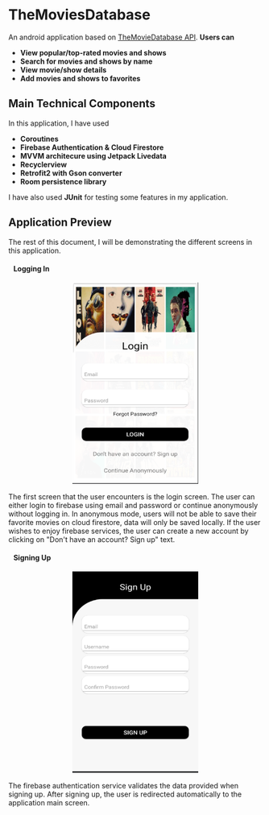 # TheMoviesDatabase
An android application based on [TheMovieDatabase API](https://developers.themoviedb.org/3). 
**Users can** 
  * **View popular/top-rated movies and shows**
  * **Search for  movies and shows by name**
  * **View movie/show details**
  * **Add movies and shows to favorites**
  
## Main Technical Components
In this application, I have used
  * **Coroutines**
  * **Firebase Authentication & Cloud Firestore**
  * **MVVM architecure using Jetpack Livedata**
  * **Recyclerview** 
  * **Retrofit2 with Gson converter**
  * **Room persistence library**
  
I have also used **JUnit** for testing some features in my application.


## Application Preview
The rest of this document, I will be demonstrating the different screens in this application.

#### &nbsp;&nbsp;&nbsp;Logging In
<p align="center"><img src="/screens/login.png" alt="alt text" width="250" height="400"></p>
The first screen that the user encounters is the login screen. The user can either login to firebase using email and password or continue anonymously without logging in.
In anonymous mode, users will not be able to save their favorite movies on cloud firestore, data will only be saved locally.
If the user wishes to enjoy firebase services, the user can create a new account by clicking on "Don't have an account? Sign up" text.

#### &nbsp;&nbsp;&nbsp;Signing Up
<p align="center"><img src="/screens/signup.png" alt="alt text" width="250" height="400"></p>
The firebase authentication service validates the data provided when signing up. After signing up, the user is redirected automatically to the application main screen.
